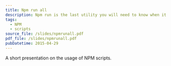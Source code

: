 ```yaml
---
title: Npm run all
description: Npm run is the last utility you will need to know when it comes to task automation in your web project!
tags:
  - NPM
  - scripts
source_file: /slides/npmrunall.pdf
pdf_file: /slides/npmrunall.pdf
pubDatetime: 2015-04-29
---
```


A short presentation on the usage of NPM scripts.
